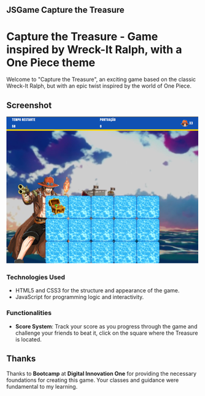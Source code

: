 ## JSGame Capture the Treasure




# Capture the Treasure - Game inspired by Wreck-It Ralph, with a One Piece theme

Welcome to "Capture the Treasure", an exciting game based on the classic Wreck-It Ralph, but with an epic twist inspired by the world of One Piece.


## Screenshot

<p>

<img width="500" height="383" src="/to_readme/fundoOnePiece.png">

</p>


### Technologies Used

- HTML5 and CSS3 for the structure and appearance of the game.
- JavaScript for programming logic and interactivity.


### Functionalities

- **Score System**: Track your score as you progress through the game and challenge your friends to beat it, click on the square where the Treasure is located.


## Thanks

Thanks to **Bootcamp** at **Digital Innovation One** for providing the necessary foundations for creating this game. Your classes and guidance were fundamental to my learning.




